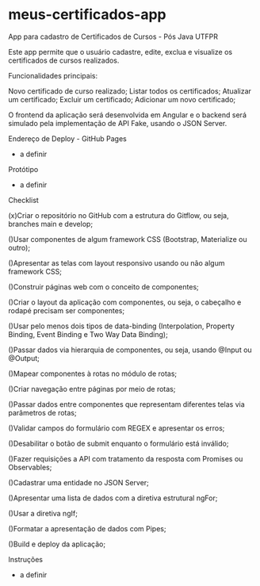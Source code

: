 # meus-certificados-app
App para cadastro de Certificados de Cursos - Pós Java UTFPR

Este app permite que o usuário cadastre, edite, exclua e visualize os certificados de cursos realizados. 

Funcionalidades principais:

Novo certificado de curso realizado;
Listar todos os certificados;
Atualizar um certificado;
Excluir um certificado;
Adicionar um novo certificado;


O frontend da aplicação será desenvolvida em Angular e o backend será simulado pela implementação de API Fake, usando o JSON Server.

Endereço de Deploy - GitHub Pages
* a definir 

Protótipo
* a definir 

Checklist

(x)Criar o repositório no GitHub com a estrutura do Gitflow, ou seja, branches main e develop;      

()Usar componentes de algum framework CSS (Bootstrap, Materialize ou outro);      

()Apresentar as telas com layout responsivo usando ou não algum framework CSS;

()Construir páginas web com o conceito de componentes;

()Criar o layout da aplicação com componentes, ou seja, o cabeçalho e rodapé precisam ser componentes;

()Usar pelo menos dois tipos de data-binding (Interpolation, Property Binding, Event Binding e Two Way Data Binding);

()Passar dados via hierarquia de componentes, ou seja, usando @Input ou @Output;

()Mapear componentes à rotas no módulo de rotas;

()Criar navegação entre páginas por meio de rotas;

()Passar dados entre componentes que representam diferentes telas via parâmetros de rotas;

()Validar campos do formulário com REGEX e apresentar os erros;

()Desabilitar o botão de submit enquanto o formulário está inválido;

()Fazer requisições a API com tratamento da resposta com Promises ou Observables;

()Cadastrar uma entidade no JSON Server;

()Apresentar uma lista de dados com a diretiva estrutural ngFor;

()Usar a diretiva ngIf; 

()Formatar a apresentação de dados com Pipes;   

()Build e deploy da aplicação;


Instruções
* a definir 
